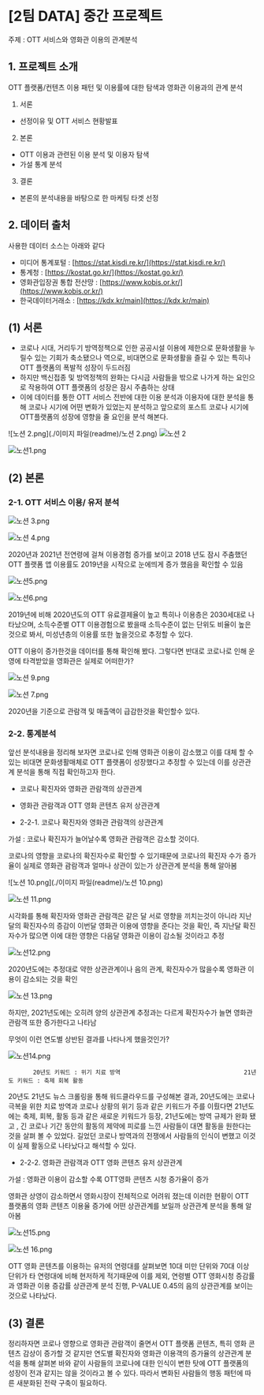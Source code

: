 # [2팀 DATA] 중간 프로젝트

주제 : OTT 서비스와 영화관 이용의 관계분석

## 1. 프로젝트 소개

OTT 플랫폼/컨텐츠 이용 패턴 및 이용률에 대한 탐색과 영화관 이용과의 관계 분석

1) 서론

- 선정이유 및 OTT 서비스 현황발표

2) 본론

- OTT 이용과 관련된 이용 분석 및 이용자 탐색
- 가설 통계 분석

3) 결론

- 본론의 분석내용을 바탕으로 한 마케팅 타겟 선정

## 2. 데이터 출처

사용한 데이터 소스는 아래와 같다

- 미디어 통계포털 : [https://stat.kisdi.re.kr/](https://stat.kisdi.re.kr/)
- 통계청 : [https://kostat.go.kr/](https://kostat.go.kr/)
- 영화관입장권 통합 전산망 : [https://www.kobis.or.kr/](https://www.kobis.or.kr/)
- 한국데이터거래소 : [https://kdx.kr/main](https://kdx.kr/main)

## (1) 서론

- 코로나 시대, 거리두기 방역정책으로 인한 공공시설 이용에 제한으로 문화생활을 누릴수 있는 기회가  축소됐으나 역으로, 비대면으로 문화생활을 즐길 수 있는 특히나 OTT 플랫폼의 폭발적 성장이 두드러짐
- 하지만 백신접종 및 방역정책의 완화는 다시금 사람들을 밖으로 나가게 하는 요인으로 작용하여 OTT 플랫폼의 성장은 잠시 주춤하는 상태
- 이에 데이터를 통한 OTT 서비스 전반에 대한 이용 분석과 이용자에 대한 분석을 통해 코로나 시기에 어떤 변화가 있었는지 분석하고 앞으로의 포스트 코로나 시기에  OTT플랫폼의 성장에 영향을 줄 요인을 분석 해본다.
    
    
![노션 2.png](./이미지 파일(readme)/노션 2.png)
![노션 2](https://user-images.githubusercontent.com/37919866/204969430-50ef280c-5104-4f65-94f6-47e043f97393.png)    

![노션1.png](%5B2%E1%84%90%E1%85%B5%E1%86%B7%20DATA%5D%20%E1%84%8C%E1%85%AE%E1%86%BC%E1%84%80%E1%85%A1%E1%86%AB%20%E1%84%91%E1%85%B3%E1%84%85%E1%85%A9%E1%84%8C%E1%85%A6%E1%86%A8%E1%84%90%E1%85%B3%20024c22d042084fef8c51186b520b6862/%25EB%2585%25B8%25EC%2585%25981.png)

## (2) 본론

### 2-1. OTT 서비스 이용/ 유저 분석

![노션 3.png](%5B2%E1%84%90%E1%85%B5%E1%86%B7%20DATA%5D%20%E1%84%8C%E1%85%AE%E1%86%BC%E1%84%80%E1%85%A1%E1%86%AB%20%E1%84%91%E1%85%B3%E1%84%85%E1%85%A9%E1%84%8C%E1%85%A6%E1%86%A8%E1%84%90%E1%85%B3%20024c22d042084fef8c51186b520b6862/%25EB%2585%25B8%25EC%2585%2598_3.png)

![노션 4.png](%5B2%E1%84%90%E1%85%B5%E1%86%B7%20DATA%5D%20%E1%84%8C%E1%85%AE%E1%86%BC%E1%84%80%E1%85%A1%E1%86%AB%20%E1%84%91%E1%85%B3%E1%84%85%E1%85%A9%E1%84%8C%E1%85%A6%E1%86%A8%E1%84%90%E1%85%B3%20024c22d042084fef8c51186b520b6862/%25EB%2585%25B8%25EC%2585%2598_4.png)

2020년과 2021년 전연령에 걸쳐 이용경험 증가를 보이고 2018 년도 잠시 주춤했던 OTT 플랫폼 앱 이용률도 2019년을 시작으로 눈에띄게 증가 했음을 확인할 수 있음

![노션5.png](%5B2%E1%84%90%E1%85%B5%E1%86%B7%20DATA%5D%20%E1%84%8C%E1%85%AE%E1%86%BC%E1%84%80%E1%85%A1%E1%86%AB%20%E1%84%91%E1%85%B3%E1%84%85%E1%85%A9%E1%84%8C%E1%85%A6%E1%86%A8%E1%84%90%E1%85%B3%20024c22d042084fef8c51186b520b6862/%25EB%2585%25B8%25EC%2585%25985.png)

![노션6.png](%5B2%E1%84%90%E1%85%B5%E1%86%B7%20DATA%5D%20%E1%84%8C%E1%85%AE%E1%86%BC%E1%84%80%E1%85%A1%E1%86%AB%20%E1%84%91%E1%85%B3%E1%84%85%E1%85%A9%E1%84%8C%E1%85%A6%E1%86%A8%E1%84%90%E1%85%B3%20024c22d042084fef8c51186b520b6862/%25EB%2585%25B8%25EC%2585%25986.png)

2019년에 비해 2020년도의 OTT 유료결제율이 높고 특히나 이용층은 2030세대로 나타났으며, 소득수준별 OTT 이용경험으로 봤을때 소득수준이 없는 단위도 비율이 높은것으로 봐서, 미성년층의 이용률 또한 높을것으로 추정할 수 있다.

OTT 이용이 증가한것을 데이터를 통해 확인해 봤다. 그렇다면 반대로 코로나로 인해 운영에 타격받았을 영화관은 실제로 어떠한가?

![노션 9.png](%5B2%E1%84%90%E1%85%B5%E1%86%B7%20DATA%5D%20%E1%84%8C%E1%85%AE%E1%86%BC%E1%84%80%E1%85%A1%E1%86%AB%20%E1%84%91%E1%85%B3%E1%84%85%E1%85%A9%E1%84%8C%E1%85%A6%E1%86%A8%E1%84%90%E1%85%B3%20024c22d042084fef8c51186b520b6862/%25EB%2585%25B8%25EC%2585%2598_9.png)

![노션 7.png](%5B2%E1%84%90%E1%85%B5%E1%86%B7%20DATA%5D%20%E1%84%8C%E1%85%AE%E1%86%BC%E1%84%80%E1%85%A1%E1%86%AB%20%E1%84%91%E1%85%B3%E1%84%85%E1%85%A9%E1%84%8C%E1%85%A6%E1%86%A8%E1%84%90%E1%85%B3%20024c22d042084fef8c51186b520b6862/%25EB%2585%25B8%25EC%2585%2598_7.png)

2020년을 기준으로 관람객 및 매출액이 급감한것을 확인할수 있다. 

### 2-2. 통계분석

앞선 분석내용을 정리해 보자면 코로나로 인해 영화관 이용이 감소했고 이를 대체 할 수 있는 비대면 문화생활매체로 OTT 플랫폼이 성장했다고 추정할 수 있는데 이를 상관관계 분석을 통해 직접 확인하고자 한다.

- 코로나 확진자와 영화관 관람객의 상관관계
- 영화관 관람객과 OTT 영화 콘텐츠 유저 상관관계

- 2-2-1. 코로나 확진자와 영화관 관람객의 상관관계

가설 : 코로나 확진자가 늘어날수록 영화관 관람객은 감소할 것이다.

코로나의 영향을 코로나의 확진자수로 확인할 수 있기때문에 코로나의 확진자 수가 증가율이 실제로 영화관 괌람객과 얼마나 상관이 있는가 상관관계 분석을 통해 알아봄

![노션 10.png](./이미지 파일(readme)/노션 10.png)

![노션 11.png](%5B2%E1%84%90%E1%85%B5%E1%86%B7%20DATA%5D%20%E1%84%8C%E1%85%AE%E1%86%BC%E1%84%80%E1%85%A1%E1%86%AB%20%E1%84%91%E1%85%B3%E1%84%85%E1%85%A9%E1%84%8C%E1%85%A6%E1%86%A8%E1%84%90%E1%85%B3%20024c22d042084fef8c51186b520b6862/%25EB%2585%25B8%25EC%2585%2598_11.png)

시각화를 통해 확진자와 영화관 관람객은 같은 달 서로 영향을 끼치는것이 아니라 지난달의 확진자수의 증감이 이번달 영화관 이용에 영향을 준다는 것을 확인, 즉 지난달 확진자수가 많으면 이에 대한 영향은 다음달 영화관 이용이 감소될 것이라고 추정 

![노션12.png](%5B2%E1%84%90%E1%85%B5%E1%86%B7%20DATA%5D%20%E1%84%8C%E1%85%AE%E1%86%BC%E1%84%80%E1%85%A1%E1%86%AB%20%E1%84%91%E1%85%B3%E1%84%85%E1%85%A9%E1%84%8C%E1%85%A6%E1%86%A8%E1%84%90%E1%85%B3%20024c22d042084fef8c51186b520b6862/%25EB%2585%25B8%25EC%2585%259812.png)

2020년도에는 추정대로 약한 상관관계이나 음의 관계, 확진자수가 많을수록 영화관 이용이 감소되는 것을 확인

![노션 13.png](%5B2%E1%84%90%E1%85%B5%E1%86%B7%20DATA%5D%20%E1%84%8C%E1%85%AE%E1%86%BC%E1%84%80%E1%85%A1%E1%86%AB%20%E1%84%91%E1%85%B3%E1%84%85%E1%85%A9%E1%84%8C%E1%85%A6%E1%86%A8%E1%84%90%E1%85%B3%20024c22d042084fef8c51186b520b6862/%25EB%2585%25B8%25EC%2585%2598_13.png)

하지만, 2021년도에는 오히려 양의 상관관계 추정과는 다르게 확진자수가 늘면 영화관 관람객 또한 증가한다고 나타남

무엇이 이런 연도별 상반된 결과를 나타나게 했을것인가?

![노션14.png](%5B2%E1%84%90%E1%85%B5%E1%86%B7%20DATA%5D%20%E1%84%8C%E1%85%AE%E1%86%BC%E1%84%80%E1%85%A1%E1%86%AB%20%E1%84%91%E1%85%B3%E1%84%85%E1%85%A9%E1%84%8C%E1%85%A6%E1%86%A8%E1%84%90%E1%85%B3%20024c22d042084fef8c51186b520b6862/%25EB%2585%25B8%25EC%2585%259814.png)

           20년도 키워드 : 위기 치료 방역                                   21년도 키워드 : 축제 회복 활동

20년도 21년도 뉴스 크롤링을 통해 워드클라우드를 구성해본 결과, 20년도에는 코로나 극복을 위한 치료 방역과 코로나 상황의 위기 등과 같은 키워드가 주를 이뤘다면 21년도에는 축제, 회복, 활동 등과 같은 새로운 키워드가 등장, 21년도에는 방역 규제가 완화 됐고 , 긴 코로나 기간 동안의 활동의 제약에 피로를 느낀 사람들이 대면 활동을 원한다는 것을 살펴 볼 수 있었다. 길었던 코로나 방역과의 전쟁에서 사람들의 인식이 변했고 이것이 실제 활동으로 나타났다고 해석할 수 있다. 

- 2-2-2. 영화관 관람객과 OTT 영화 콘텐츠 유저 상관관계

가설 : 영화관 이용이 감소할 수록 OTT영화 콘텐츠 시청 증가율이 증가   

영화관 상영이 감소하면서 영화시장이 전체적으로 어려워 졌는데 이러한 현황이 OTT 플랫폼의 영화 콘텐츠 이용율 증가에 어떤 상관관계를 보일까 상관관계 분석을 통해 알아봄

![노션15.png](%5B2%E1%84%90%E1%85%B5%E1%86%B7%20DATA%5D%20%E1%84%8C%E1%85%AE%E1%86%BC%E1%84%80%E1%85%A1%E1%86%AB%20%E1%84%91%E1%85%B3%E1%84%85%E1%85%A9%E1%84%8C%E1%85%A6%E1%86%A8%E1%84%90%E1%85%B3%20024c22d042084fef8c51186b520b6862/%25EB%2585%25B8%25EC%2585%259815.png)

![노션 16.png](%5B2%E1%84%90%E1%85%B5%E1%86%B7%20DATA%5D%20%E1%84%8C%E1%85%AE%E1%86%BC%E1%84%80%E1%85%A1%E1%86%AB%20%E1%84%91%E1%85%B3%E1%84%85%E1%85%A9%E1%84%8C%E1%85%A6%E1%86%A8%E1%84%90%E1%85%B3%20024c22d042084fef8c51186b520b6862/%25EB%2585%25B8%25EC%2585%2598_16.png)

OTT 영화 콘텐츠를 이용하는 유저의 연령대를 살펴보면 10대 미만 단위와 70대 이상 단위가 타 연령대에 비해 현저하게 적기때문에 이를 제외, 연령별 OTT 영화시청 증감률과 영화관 이용 증감률 상관관계 분석 진행, P-VALUE 0.45의 음의 상관관계를 보이는 것으로 나타났다.

## (3) 결론

정리하자면 코로나 영향으로 영화관 관람객이 줄면서 OTT 플랫폼 콘텐츠, 특히 영화 콘텐츠 감상이 증가할 것 같지만 연도별 확진자와 영화관 이용객의 증가율의 상관관계 분석을 통해 살펴본 바와 같이 사람들의 코로나에 대한 인식이 변한 탓에  OTT 플랫폼의 성장이 전과 같지는 않을 것이라고 볼 수 있다. 따라서 변화된 사람들의 행동 패턴에 따른 새분화된 전략 구축이 필요하다.

